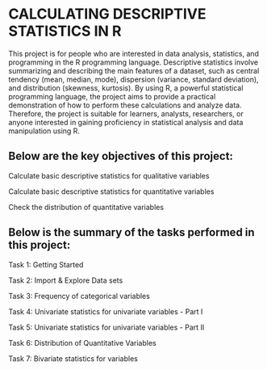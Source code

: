 # CALCULATING DESCRIPTIVE STATISTICS IN R

This project is for people who are interested in data analysis, statistics, and programming in the R programming
language. Descriptive statistics involve summarizing and describing the main features of a dataset, such as central
tendency (mean, median, mode), dispersion (variance, standard deviation), and distribution (skewness, kurtosis). By
using R, a powerful statistical programming language, the project aims to provide a practical demonstration of how
to perform these calculations and analyze data. Therefore, the project is suitable for learners, analysts, researchers,
or anyone interested in gaining proficiency in statistical analysis and data manipulation using R.

## Below are the key objectives of this project:

Calculate basic descriptive statistics for qualitative variables

Calculate basic descriptive statistics for quantitative variables

Check the distribution of quantitative variables

## Below is the summary of the tasks performed in this project:

Task 1: Getting Started

Task 2: Import & Explore Data sets

Task 3: Frequency of categorical variables

Task 4: Univariate statistics for univariate variables - Part I

Task 5: Univariate statistics for univariate variables - Part II

Task 6: Distribution of Quantitative Variables

Task 7: Bivariate statistics for variables
